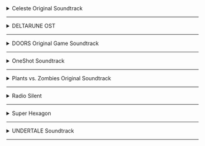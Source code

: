 <!-- files -->
<details>
    <hr />
    <summary>Celeste Original Soundtrack</summary>
    <a
        class="link"
        href="Celeste%20Original%20Soundtrack%2FCeleste%20Original%20Soundtrack.png"
        >Celeste Original Soundtrack.png</a
    ><br />
    <a class="link" href="Celeste%20Original%20Soundtrack%2FPrologue.mp3"
        >Prologue.mp3</a
    ><br />
    <a class="link" href="Celeste%20Original%20Soundtrack%2FFirst%20Steps.mp3"
        >First Steps.mp3</a
    ><br />
    <a class="link" href="Celeste%20Original%20Soundtrack%2FResurrections.mp3"
        >Resurrections.mp3</a
    ><br />
    <a class="link" href="Celeste%20Original%20Soundtrack%2FAwake.mp3"
        >Awake.mp3</a
    ><br />
    <a
        class="link"
        href="Celeste%20Original%20Soundtrack%2FPostcard%20from%20Celeste%20Mountain.mp3"
        >Postcard from Celeste Mountain.mp3</a
    ><br />
    <a class="link" href="Celeste%20Original%20Soundtrack%2FChecking%20In.mp3"
        >Checking In.mp3</a
    ><br />
    <a
        class="link"
        href="Celeste%20Original%20Soundtrack%2FSpirit%20of%20Hospitality.mp3"
        >Spirit of Hospitality.mp3</a
    ><br />
    <a
        class="link"
        href="Celeste%20Original%20Soundtrack%2FScattered%20and%20Lost.mp3"
        >Scattered and Lost.mp3</a
    ><br />
    <a class="link" href="Celeste%20Original%20Soundtrack%2FGolden.mp3"
        >Golden.mp3</a
    ><br />
    <a class="link" href="Celeste%20Original%20Soundtrack%2FAnxiety.mp3"
        >Anxiety.mp3</a
    ><br />
    <a
        class="link"
        href="Celeste%20Original%20Soundtrack%2FQuiet%20and%20Falling.mp3"
        >Quiet and Falling.mp3</a
    ><br />
    <a
        class="link"
        href="Celeste%20Original%20Soundtrack%2FIn%20the%20Mirror.mp3"
        >In the Mirror.mp3</a
    ><br />
    <a
        class="link"
        href="Celeste%20Original%20Soundtrack%2FMadeline%20and%20Theo.mp3"
        >Madeline and Theo.mp3</a
    ><br />
    <a class="link" href="Celeste%20Original%20Soundtrack%2FStarjump.mp3"
        >Starjump.mp3</a
    ><br />
    <a class="link" href="Celeste%20Original%20Soundtrack%2FReflection.mp3"
        >Reflection.mp3</a
    ><br />
    <a
        class="link"
        href="Celeste%20Original%20Soundtrack%2FConfronting%20Myself.mp3"
        >Confronting Myself.mp3</a
    ><br />
    <a class="link" href="Celeste%20Original%20Soundtrack%2FLittle%20Goth.mp3"
        >Little Goth.mp3</a
    ><br />
    <a
        class="link"
        href="Celeste%20Original%20Soundtrack%2FReach%20for%20the%20Summit.mp3"
        >Reach for the Summit.mp3</a
    ><br />
    <a class="link" href="Celeste%20Original%20Soundtrack%2FExhale.mp3"
        >Exhale.mp3</a
    ><br />
    <a
        class="link"
        href="Celeste%20Original%20Soundtrack%2FHeart%20of%20the%20Mountain.mp3"
        >Heart of the Mountain.mp3</a
    ><br />
    <a
        class="link"
        href="Celeste%20Original%20Soundtrack%2FMy%20Dearest%20Friends.mp3"
        >My Dearest Friends.mp3</a
    ><br />
</details>
<hr />
<details>
    <hr />
    <summary>DELTARUNE OST</summary>
    <details>
        <hr />
        <summary>Chapter 1</summary>
        <a
            class="link"
            href="DELTARUNE%20OST%2FChapter%201%2FDELTARUNE%20Chapter%201%20OST.png"
            >DELTARUNE Chapter 1 OST.png</a
        ><br />
        <a
            class="link"
            href="DELTARUNE%20OST%2FChapter%201%2FANOTHER%20HIM.flac"
            >ANOTHER HIM.flac</a
        ><br />
        <a class="link" href="DELTARUNE%20OST%2FChapter%201%2FBeginning.flac"
            >Beginning.flac</a
        ><br />
        <a class="link" href="DELTARUNE%20OST%2FChapter%201%2FSchool.flac"
            >School.flac</a
        ><br />
        <a class="link" href="DELTARUNE%20OST%2FChapter%201%2FSusie.flac"
            >Susie.flac</a
        ><br />
        <a class="link" href="DELTARUNE%20OST%2FChapter%201%2FThe%20Door.flac"
            >The Door.flac</a
        ><br />
        <a class="link" href="DELTARUNE%20OST%2FChapter%201%2FCliffs.flac"
            >Cliffs.flac</a
        ><br />
        <a class="link" href="DELTARUNE%20OST%2FChapter%201%2FThe%20Chase.flac"
            >The Chase.flac</a
        ><br />
        <a class="link" href="DELTARUNE%20OST%2FChapter%201%2FThe%20Legend.flac"
            >The Legend.flac</a
        ><br />
        <a class="link" href="DELTARUNE%20OST%2FChapter%201%2FLancer.flac"
            >Lancer.flac</a
        ><br />
        <a
            class="link"
            href="DELTARUNE%20OST%2FChapter%201%2FRude%20Buster.flac"
            >Rude Buster.flac</a
        ><br />
        <a class="link" href="DELTARUNE%20OST%2FChapter%201%2FEmpty%20Town.flac"
            >Empty Town.flac</a
        ><br />
        <a
            class="link"
            href="DELTARUNE%20OST%2FChapter%201%2FWeird%20Birds.flac"
            >Weird Birds.flac</a
        ><br />
        <a
            class="link"
            href="DELTARUNE%20OST%2FChapter%201%2FField%20of%20Hopes%20and%20Dreams.flac"
            >Field of Hopes and Dreams.flac</a
        ><br />
        <a
            class="link"
            href="DELTARUNE%20OST%2FChapter%201%2FFanfare%20(from%20Rose%20of%20Winter).flac"
            >Fanfare (from Rose of Winter).flac</a
        ><br />
        <a class="link" href="DELTARUNE%20OST%2FChapter%201%2FLantern.flac"
            >Lantern.flac</a
        ><br />
        <a
            class="link"
            href="DELTARUNE%20OST%2FChapter%201%2FI'm%20Very%20Bad.flac"
            >I'm Very Bad.flac</a
        ><br />
        <a
            class="link"
            href="DELTARUNE%20OST%2FChapter%201%2FChecker%20Dance.flac"
            >Checker Dance.flac</a
        ><br />
        <a
            class="link"
            href="DELTARUNE%20OST%2FChapter%201%2FQuiet%20Autumn.flac"
            >Quiet Autumn.flac</a
        ><br />
        <a
            class="link"
            href="DELTARUNE%20OST%2FChapter%201%2FScarlet%20Forest.flac"
            >Scarlet Forest.flac</a
        ><br />
        <a
            class="link"
            href="DELTARUNE%20OST%2FChapter%201%2FThrash%20Machine.flac"
            >Thrash Machine.flac</a
        ><br />
        <a class="link" href="DELTARUNE%20OST%2FChapter%201%2FVs.%20Lancer.flac"
            >Vs. Lancer.flac</a
        ><br />
        <a class="link" href="DELTARUNE%20OST%2FChapter%201%2FBasement.flac"
            >Basement.flac</a
        ><br />
        <a
            class="link"
            href="DELTARUNE%20OST%2FChapter%201%2FImminent%20Death.flac"
            >Imminent Death.flac</a
        ><br />
        <a class="link" href="DELTARUNE%20OST%2FChapter%201%2FVs.%20Susie.flac"
            >Vs. Susie.flac</a
        ><br />
        <a
            class="link"
            href="DELTARUNE%20OST%2FChapter%201%2FCard%20Castle.flac"
            >Card Castle.flac</a
        ><br />
        <a
            class="link"
            href="DELTARUNE%20OST%2FChapter%201%2FRouxls%20Kaard.flac"
            >Rouxls Kaard.flac</a
        ><br />
        <a class="link" href="DELTARUNE%20OST%2FChapter%201%2FApril%202012.flac"
            >April 2012.flac</a
        ><br />
        <a class="link" href="DELTARUNE%20OST%2FChapter%201%2FHip%20Shop.flac"
            >Hip Shop.flac</a
        ><br />
        <a class="link" href="DELTARUNE%20OST%2FChapter%201%2FGallery.flac"
            >Gallery.flac</a
        ><br />
        <a class="link" href="DELTARUNE%20OST%2FChapter%201%2FChaos%20King.flac"
            >Chaos King.flac</a
        ><br />
        <a
            class="link"
            href="DELTARUNE%20OST%2FChapter%201%2FDarkness%20Falls.flac"
            >Darkness Falls.flac</a
        ><br />
        <a class="link" href="DELTARUNE%20OST%2FChapter%201%2FThe%20Circus.flac"
            >The Circus.flac</a
        ><br />
        <a
            class="link"
            href="DELTARUNE%20OST%2FChapter%201%2FTHE%20WORLD%20REVOLVING.flac"
            >THE WORLD REVOLVING.flac</a
        ><br />
        <a class="link" href="DELTARUNE%20OST%2FChapter%201%2FFriendship.flac"
            >Friendship.flac</a
        ><br />
        <a class="link" href="DELTARUNE%20OST%2FChapter%201%2FTHE%20HOLY.flac"
            >THE HOLY.flac</a
        ><br />
        <a class="link" href="DELTARUNE%20OST%2FChapter%201%2FYour%20Power.flac"
            >Your Power.flac</a
        ><br />
        <a
            class="link"
            href="DELTARUNE%20OST%2FChapter%201%2FA%20Town%20Called%20Hometown.flac"
            >A Town Called Hometown.flac</a
        ><br />
        <a
            class="link"
            href="DELTARUNE%20OST%2FChapter%201%2FYou%20Can%20Always%20Come%20Home.flac"
            >You Can Always Come Home.flac</a
        ><br />
        <a
            class="link"
            href="DELTARUNE%20OST%2FChapter%201%2FDon't%20Forget.flac"
            >Don't Forget.flac</a
        ><br />
        <a
            class="link"
            href="DELTARUNE%20OST%2FChapter%201%2FBefore%20the%20Story.flac"
            >Before the Story.flac</a
        ><br />
    </details>
    <hr />
    <details>
        <hr />
        <summary>Chapter 2</summary>
        <a
            class="link"
            href="DELTARUNE%20OST%2FChapter%202%2FDELTARUNE%20Chapter%202%20OST.png"
            >DELTARUNE Chapter 2 OST.png</a
        ><br />
        <a class="link" href="DELTARUNE%20OST%2FChapter%202%2FFaint%20Glow.flac"
            >Faint Glow.flac</a
        ><br />
        <a
            class="link"
            href="DELTARUNE%20OST%2FChapter%202%2FGirl%20Next%20Door.flac"
            >Girl Next Door.flac</a
        ><br />
        <a
            class="link"
            href="DELTARUNE%20OST%2FChapter%202%2FMy%20Castle%20Town.flac"
            >My Castle Town.flac</a
        ><br />
        <a
            class="link"
            href="DELTARUNE%20OST%2FChapter%202%2FOhhhhohohoho!.flac"
            >Ohhhhohohoho!.flac</a
        ><br />
        <a class="link" href="DELTARUNE%20OST%2FChapter%202%2FQueen.flac"
            >Queen.flac</a
        ><br />
        <a
            class="link"
            href="DELTARUNE%20OST%2FChapter%202%2FA%20CYBER'S%20WORLD%3F.flac"
            >A CYBER'S WORLD?.flac</a
        ><br />
        <a
            class="link"
            href="DELTARUNE%20OST%2FChapter%202%2FA%20Simple%20Diversion.flac"
            >A Simple Diversion.flac</a
        ><br />
        <a
            class="link"
            href="DELTARUNE%20OST%2FChapter%202%2FAlmost%20To%20The%20Guys!.flac"
            >Almost To The Guys!.flac</a
        ><br />
        <a class="link" href="DELTARUNE%20OST%2FChapter%202%2FCool%20Beat.flac"
            >Cool Beat.flac</a
        ><br />
        <a
            class="link"
            href="DELTARUNE%20OST%2FChapter%202%2FWhen%20I%20Get%20Mad%20I%20Dance%20Like%20This.flac"
            >When I Get Mad I Dance Like This.flac</a
        ><br />
        <a
            class="link"
            href="DELTARUNE%20OST%2FChapter%202%2FCyber%20Battle%20(Solo).flac"
            >Cyber Battle (Solo).flac</a
        ><br />
        <a
            class="link"
            href="DELTARUNE%20OST%2FChapter%202%2FWhen%20I%20Get%20Happy%20I%20Dance%20Like%20This.flac"
            >When I Get Happy I Dance Like This.flac</a
        ><br />
        <a
            class="link"
            href="DELTARUNE%20OST%2FChapter%202%2FSound%20Studio.flac"
            >Sound Studio.flac</a
        ><br />
        <a class="link" href="DELTARUNE%20OST%2FChapter%202%2FBerdly.flac"
            >Berdly.flac</a
        ><br />
        <a class="link" href="DELTARUNE%20OST%2FChapter%202%2FSmart%20Race.flac"
            >Smart Race.flac</a
        ><br />
        <a
            class="link"
            href="DELTARUNE%20OST%2FChapter%202%2FFaint%20Courage%20(Game%20Over).flac"
            >Faint Courage (Game Over).flac</a
        ><br />
        <a
            class="link"
            href="DELTARUNE%20OST%2FChapter%202%2FWELCOME%20TO%20THE%20CITY.flac"
            >WELCOME TO THE CITY.flac</a
        ><br />
        <a
            class="link"
            href="DELTARUNE%20OST%2FChapter%202%2FMini%20Studio.flac"
            >Mini Studio.flac</a
        ><br />
        <a
            class="link"
            href="DELTARUNE%20OST%2FChapter%202%2FHoliday%20Studio.flac"
            >Holiday Studio.flac</a
        ><br />
        <a
            class="link"
            href="DELTARUNE%20OST%2FChapter%202%2FCool%20Mixtape.flac"
            >Cool Mixtape.flac</a
        ><br />
        <a
            class="link"
            href="DELTARUNE%20OST%2FChapter%202%2FHEY%20EVERY%20%20%20%20!.flac"
            >HEY EVERY !.flac</a
        ><br />
        <a class="link" href="DELTARUNE%20OST%2FChapter%202%2FSpamton.flac"
            >Spamton.flac</a
        ><br />
        <a
            class="link"
            href="DELTARUNE%20OST%2FChapter%202%2FNOW'S%20YOUR%20CHANCE%20TO%20BE%20A.flac"
            >NOW'S YOUR CHANCE TO BE A.flac</a
        ><br />
        <a
            class="link"
            href="DELTARUNE%20OST%2FChapter%202%2FElegant%20Entrance.flac"
            >Elegant Entrance.flac</a
        ><br />
        <a
            class="link"
            href="DELTARUNE%20OST%2FChapter%202%2FBluebird%20of%20Misfortune.flac"
            >Bluebird of Misfortune.flac</a
        ><br />
        <a
            class="link"
            href="DELTARUNE%20OST%2FChapter%202%2FPandora%20Palace.flac"
            >Pandora Palace.flac</a
        ><br />
        <a class="link" href="DELTARUNE%20OST%2FChapter%202%2FKEYGEN.flac"
            >KEYGEN.flac</a
        ><br />
        <a
            class="link"
            href="DELTARUNE%20OST%2FChapter%202%2FAcid%20Tunnel%20of%20Love.flac"
            >Acid Tunnel of Love.flac</a
        ><br />
        <a
            class="link"
            href="DELTARUNE%20OST%2FChapter%202%2FIt's%20Pronounced%20%22Rules%22.flac"
            >It's Pronounced "Rules".flac</a
        ><br />
        <a class="link" href="DELTARUNE%20OST%2FChapter%202%2FLost%20Girl.flac"
            >Lost Girl.flac</a
        ><br />
        <a
            class="link"
            href="DELTARUNE%20OST%2FChapter%202%2FFerris%20Wheel.flac"
            >Ferris Wheel.flac</a
        ><br />
        <a
            class="link"
            href="DELTARUNE%20OST%2FChapter%202%2FAttack%20of%20the%20Killer%20Queen.flac"
            >Attack of the Killer Queen.flac</a
        ><br />
        <a class="link" href="DELTARUNE%20OST%2FChapter%202%2FGiga%20Size.flac"
            >Giga Size.flac</a
        ><br />
        <a
            class="link"
            href="DELTARUNE%20OST%2FChapter%202%2FPowers%20Combined.flac"
            >Powers Combined.flac</a
        ><br />
        <a
            class="link"
            href="DELTARUNE%20OST%2FChapter%202%2FKnock%20You%20Down%20!!.flac"
            >Knock You Down !!.flac</a
        ><br />
        <a
            class="link"
            href="DELTARUNE%20OST%2FChapter%202%2FThe%20Dark%20Truth.flac"
            >The Dark Truth.flac</a
        ><br />
        <a
            class="link"
            href="DELTARUNE%20OST%2FChapter%202%2FDigital%20Roots.flac"
            >Digital Roots.flac</a
        ><br />
        <a
            class="link"
            href="DELTARUNE%20OST%2FChapter%202%2FDeal%20Gone%20Wrong.flac"
            >Deal Gone Wrong.flac</a
        ><br />
        <a class="link" href="DELTARUNE%20OST%2FChapter%202%2FBIG%20SHOT.flac"
            >BIG SHOT.flac</a
        ><br />
        <a
            class="link"
            href="DELTARUNE%20OST%2FChapter%202%2FA%20Real%20Boy!.flac"
            >A Real Boy!.flac</a
        ><br />
        <a class="link" href="DELTARUNE%20OST%2FChapter%202%2FDialtone.flac"
            >Dialtone.flac</a
        ><br />
        <a class="link" href="DELTARUNE%20OST%2FChapter%202%2Fsans..flac"
            >sans..flac</a
        ><br />
        <a
            class="link"
            href="DELTARUNE%20OST%2FChapter%202%2FChill%20Jailbreak%20Alarm%20To%20Study%20And%20Relax%20To.flac"
            >Chill Jailbreak Alarm To Study And Relax To.flac</a
        ><br />
        <a
            class="link"
            href="DELTARUNE%20OST%2FChapter%202%2FYou%20Can%20Always%20Come%20Home.flac"
            >You Can Always Come Home.flac</a
        ><br />
        <a
            class="link"
            href="DELTARUNE%20OST%2FChapter%202%2FUntil%20Next%20Time.flac"
            >Until Next Time.flac</a
        ><br />
        <a
            class="link"
            href="DELTARUNE%20OST%2FChapter%202%2FBefore%20The%20Story.flac"
            >Before The Story.flac</a
        ><br />
        <a
            class="link"
            href="DELTARUNE%20OST%2FChapter%202%2FBerdly%20(Rejected%20Concept).flac"
            >Berdly (Rejected Concept).flac</a
        ><br />
    </details>
    <hr />
</details>
<hr />
<details>
    <hr />
    <summary>DOORS Original Game Soundtrack</summary>
    <details>
        <hr />
        <summary>Volume 1</summary>
        <a
            class="link"
            href="DOORS%20Original%20Game%20Soundtrack%2FVolume%201%2FDOORS%20(Original%20Game%20Soundtrack)%2C%20Vol.%201.png"
            >DOORS (Original Game Soundtrack), Vol. 1.png</a
        ><br />
        <a
            class="link"
            href="DOORS%20Original%20Game%20Soundtrack%2FVolume%201%2FDawn%20Of%20The%20Doors.mp3"
            >Dawn Of The Doors.mp3</a
        ><br />
        <a
            class="link"
            href="DOORS%20Original%20Game%20Soundtrack%2FVolume%201%2FElevator%20Jam.mp3"
            >Elevator Jam.mp3</a
        ><br />
        <a
            class="link"
            href="DOORS%20Original%20Game%20Soundtrack%2FVolume%201%2FGuiding%20Light.mp3"
            >Guiding Light.mp3</a
        ><br />
        <a
            class="link"
            href="DOORS%20Original%20Game%20Soundtrack%2FVolume%201%2FHere%20I%20Come.mp3"
            >Here I Come.mp3</a
        ><br />
        <a
            class="link"
            href="DOORS%20Original%20Game%20Soundtrack%2FVolume%201%2FUnhinged.mp3"
            >Unhinged.mp3</a
        ><br />
    </details>
    <hr />
    <details>
        <hr />
        <summary>Volume 2</summary>
        <a
            class="link"
            href="DOORS%20Original%20Game%20Soundtrack%2FVolume%202%2FDOORS%20(Original%20Game%20Soundtrack)%2C%20Vol.%202.png"
            >DOORS (Original Game Soundtrack), Vol. 2.png</a
        ><br />
        <a
            class="link"
            href="DOORS%20Original%20Game%20Soundtrack%2FVolume%202%2FTrailer%20Theme%20Remix.mp3"
            >Trailer Theme Remix.mp3</a
        ><br />
        <a
            class="link"
            href="DOORS%20Original%20Game%20Soundtrack%2FVolume%202%2FElevator%20Jam%20Remix.mp3"
            >Elevator Jam Remix.mp3</a
        ><br />
        <a
            class="link"
            href="DOORS%20Original%20Game%20Soundtrack%2FVolume%202%2FCurious%20Light.mp3"
            >Curious Light.mp3</a
        ><br />
        <a
            class="link"
            href="DOORS%20Original%20Game%20Soundtrack%2FVolume%202%2FJeff's%20Jingle.mp3"
            >Jeff's Jingle.mp3</a
        ><br />
        <a
            class="link"
            href="DOORS%20Original%20Game%20Soundtrack%2FVolume%202%2FUnhinged%20II.mp3"
            >Unhinged II.mp3</a
        ><br />
        <a
            class="link"
            href="DOORS%20Original%20Game%20Soundtrack%2FVolume%202%2FElevator%20Jammed.mp3"
            >Elevator Jammed.mp3</a
        ><br />
    </details>
    <hr />
    <details>
        <hr />
        <summary>Volume 3</summary>
        <a
            class="link"
            href="DOORS%20Original%20Game%20Soundtrack%2FVolume%203%2FDOORS%20(Original%20Game%20Soundtrack)%2C%20Vol.%203.png"
            >DOORS (Original Game Soundtrack), Vol. 3.png</a
        ><br />
        <a
            class="link"
            href="DOORS%20Original%20Game%20Soundtrack%2FVolume%203%2FDusk%20Of%20The%20Doors.mp3"
            >Dusk Of The Doors.mp3</a
        ><br />
        <a
            class="link"
            href="DOORS%20Original%20Game%20Soundtrack%2FVolume%203%2FJeffs%20Jingle%20Remix.mp3"
            >Jeffs Jingle Remix.mp3</a
        ><br />
        <a
            class="link"
            href="DOORS%20Original%20Game%20Soundtrack%2FVolume%203%2FMake%20Haste.mp3"
            >Make Haste.mp3</a
        ><br />
        <a
            class="link"
            href="DOORS%20Original%20Game%20Soundtrack%2FVolume%203%2FSeek%20Merch%20Trailer%20Theme.mp3"
            >Seek Merch Trailer Theme.mp3</a
        ><br />
        <a
            class="link"
            href="DOORS%20Original%20Game%20Soundtrack%2FVolume%203%2FElevator%20Jam%20(Retro%20Mode).mp3"
            >Elevator Jam (Retro Mode).mp3</a
        ><br />
        <a
            class="link"
            href="DOORS%20Original%20Game%20Soundtrack%2FVolume%203%2FElevator%20Jam%20(April%20Fools).mp3"
            >Elevator Jam (April Fools).mp3</a
        ><br />
    </details>
    <hr />
</details>
<hr />
<details>
    <hr />
    <summary>OneShot Soundtrack</summary>
    <details>
        <hr />
        <summary>Solstice</summary>
        <a
            class="link"
            href="OneShot%20Soundtrack%2FSolstice%2FHappily%20Ever%20After.jpg"
            >Happily Ever After.jpg</a
        ><br />
        <a
            class="link"
            href="OneShot%20Soundtrack%2FSolstice%2FOneShot%20Solstice%20Soundtrack.png"
            >OneShot Solstice Soundtrack.png</a
        ><br />
        <a class="link" href="OneShot%20Soundtrack%2FSolstice%2FPrelude.flac"
            >Prelude.flac</a
        ><br />
        <a
            class="link"
            href="OneShot%20Soundtrack%2FSolstice%2FDeep%20Mines.flac"
            >Deep Mines.flac</a
        ><br />
        <a class="link" href="OneShot%20Soundtrack%2FSolstice%2FVestige.flac"
            >Vestige.flac</a
        ><br />
        <a
            class="link"
            href="OneShot%20Soundtrack%2FSolstice%2FSonder%20(extended).flac"
            >Sonder (extended).flac</a
        ><br />
        <a
            class="link"
            href="OneShot%20Soundtrack%2FSolstice%2FOut%20of%20Protocol.flac"
            >Out of Protocol.flac</a
        ><br />
        <a class="link" href="OneShot%20Soundtrack%2FSolstice%2FPanic.flac"
            >Panic.flac</a
        ><br />
        <a class="link" href="OneShot%20Soundtrack%2FSolstice%2FCollapse.flac"
            >Collapse.flac</a
        ><br />
        <a
            class="link"
            href="OneShot%20Soundtrack%2FSolstice%2FNavigate%20(extended).flac"
            >Navigate (extended).flac</a
        ><br />
        <a
            class="link"
            href="OneShot%20Soundtrack%2FSolstice%2FThe%20FIrst%20Universe.flac"
            >The FIrst Universe.flac</a
        ><br />
        <a class="link" href="OneShot%20Soundtrack%2FSolstice%2FAviator.flac"
            >Aviator.flac</a
        ><br />
        <a
            class="link"
            href="OneShot%20Soundtrack%2FSolstice%2FEleventh%20Hour.flac"
            >Eleventh Hour.flac</a
        ><br />
        <a class="link" href="OneShot%20Soundtrack%2FSolstice%2FRue.flac"
            >Rue.flac</a
        ><br />
        <a
            class="link"
            href="OneShot%20Soundtrack%2FSolstice%2FThe%20Author.flac"
            >The Author.flac</a
        ><br />
        <a
            class="link"
            href="OneShot%20Soundtrack%2FSolstice%2FThe%20World%20Machine.flac"
            >The World Machine.flac</a
        ><br />
        <a class="link" href="OneShot%20Soundtrack%2FSolstice%2FEncounter.flac"
            >Encounter.flac</a
        ><br />
        <a class="link" href="OneShot%20Soundtrack%2FSolstice%2FSolstice.flac"
            >Solstice.flac</a
        ><br />
        <a class="link" href="OneShot%20Soundtrack%2FSolstice%2FSunrise.flac"
            >Sunrise.flac</a
        ><br />
        <a
            class="link"
            href="OneShot%20Soundtrack%2FSolstice%2FIn%20Memory.flac"
            >In Memory.flac</a
        ><br />
        <a class="link" href="OneShot%20Soundtrack%2FSolstice%2FEpilogue.flac"
            >Epilogue.flac</a
        ><br />
        <a class="link" href="OneShot%20Soundtrack%2FSolstice%2FHomesick.flac"
            >Homesick.flac</a
        ><br />
        <a class="link" href="OneShot%20Soundtrack%2FSolstice%2FInventory.flac"
            >Inventory.flac</a
        ><br />
        <a
            class="link"
            href="OneShot%20Soundtrack%2FSolstice%2FSimpler%20Secrets.flac"
            >Simpler Secrets.flac</a
        ><br />
        <a
            class="link"
            href="OneShot%20Soundtrack%2FSolstice%2FFirst%20Flight.flac"
            >First Flight.flac</a
        ><br />
        <a
            class="link"
            href="OneShot%20Soundtrack%2FSolstice%2FThe%20Simulation.flac"
            >The Simulation.flac</a
        ><br />
        <a
            class="link"
            href="OneShot%20Soundtrack%2FSolstice%2FGhost%20in%20the%20Machine.flac"
            >Ghost in the Machine.flac</a
        ><br />
        <a
            class="link"
            href="OneShot%20Soundtrack%2FSolstice%2FHappily%20Ever%20After.flac"
            >Happily Ever After.flac</a
        ><br />
        <a
            class="link"
            href="OneShot%20Soundtrack%2FSolstice%2FNiko's%20Theme.flac"
            >Niko's Theme.flac</a
        ><br />
    </details>
    <hr />
    <a
        class="link"
        href="OneShot%20Soundtrack%2FIT'S%20TIME%20TO%20FIGHT%20CRIME.jpg"
        >IT'S TIME TO FIGHT CRIME.jpg</a
    ><br />
    <a class="link" href="OneShot%20Soundtrack%2FOneShot%20Soundtrack.png"
        >OneShot Soundtrack.png</a
    ><br />
    <a class="link" href="OneShot%20Soundtrack%2FRam.jpg">Ram.jpg</a><br />
    <a class="link" href="OneShot%20Soundtrack%2FMy%20Burden%20Is%20Light.flac"
        >My Burden Is Light.flac</a
    ><br />
    <a class="link" href="OneShot%20Soundtrack%2FSomeplace%20I%20Know.flac"
        >Someplace I Know.flac</a
    ><br />
    <a class="link" href="OneShot%20Soundtrack%2FPuzzle%20Solved.flac"
        >Puzzle Solved.flac</a
    ><br />
    <a class="link" href="OneShot%20Soundtrack%2FPhosphor.flac">Phosphor.flac</a
    ><br />
    <a class="link" href="OneShot%20Soundtrack%2FThe%20Prophecy.flac"
        >The Prophecy.flac</a
    ><br />
    <a class="link" href="OneShot%20Soundtrack%2FAbandoned%20Factory.flac"
        >Abandoned Factory.flac</a
    ><br />
    <a class="link" href="OneShot%20Soundtrack%2FSilverpoint.flac"
        >Silverpoint.flac</a
    ><br />
    <a class="link" href="OneShot%20Soundtrack%2FA%20God's%20Machine.flac"
        >A God's Machine.flac</a
    ><br />
    <a class="link" href="OneShot%20Soundtrack%2FRowbot.flac">Rowbot.flac</a
    ><br />
    <a class="link" href="OneShot%20Soundtrack%2FGeothermal.flac"
        >Geothermal.flac</a
    ><br />
    <a class="link" href="OneShot%20Soundtrack%2FDistant.flac">Distant.flac</a
    ><br />
    <a class="link" href="OneShot%20Soundtrack%2FInto%20The%20Light.flac"
        >Into The Light.flac</a
    ><br />
    <a
        class="link"
        href="OneShot%20Soundtrack%2FSelf%20Contained%20Universe%20(Reprise).flac"
        >Self Contained Universe (Reprise).flac</a
    ><br />
    <a class="link" href="OneShot%20Soundtrack%2FNavigate.flac">Navigate.flac</a
    ><br />
    <a class="link" href="OneShot%20Soundtrack%2FTo%20Sleep.flac"
        >To Sleep.flac</a
    ><br />
    <a class="link" href="OneShot%20Soundtrack%2FTo%20Dream.flac"
        >To Dream.flac</a
    ><br />
    <a class="link" href="OneShot%20Soundtrack%2FFlooded%20Ruins.flac"
        >Flooded Ruins.flac</a
    ><br />
    <a class="link" href="OneShot%20Soundtrack%2FAlula.flac">Alula.flac</a
    ><br />
    <a
        class="link"
        href="OneShot%20Soundtrack%2FChildren%20of%20the%20Ruins.flac"
        >Children of the Ruins.flac</a
    ><br />
    <a class="link" href="OneShot%20Soundtrack%2FRam.flac">Ram.flac</a><br />
    <a class="link" href="OneShot%20Soundtrack%2FPretty%20Bad.flac"
        >Pretty Bad.flac</a
    ><br />
    <a class="link" href="OneShot%20Soundtrack%2FOn%20Little%20Cat%20Feet.flac"
        >On Little Cat Feet.flac</a
    ><br />
    <a class="link" href="OneShot%20Soundtrack%2FIndoors.flac">Indoors.flac</a
    ><br />
    <a class="link" href="OneShot%20Soundtrack%2FDark%20Stairwell.flac"
        >Dark Stairwell.flac</a
    ><br />
    <a class="link" href="OneShot%20Soundtrack%2FSonder.flac">Sonder.flac</a
    ><br />
    <a
        class="link"
        href="OneShot%20Soundtrack%2FPretty%20nice%20day%2C%20huh....flac"
        >Pretty nice day, huh....flac</a
    ><br />
    <a
        class="link"
        href="OneShot%20Soundtrack%2FOn%20Little%20Cat%20Feet%20(ground).flac"
        >On Little Cat Feet (ground).flac</a
    ><br />
    <a class="link" href="OneShot%20Soundtrack%2FLibrary%20Stroll.flac"
        >Library Stroll.flac</a
    ><br />
    <a class="link" href="OneShot%20Soundtrack%2FSimple%20Secrets.flac"
        >Simple Secrets.flac</a
    ><br />
    <a class="link" href="OneShot%20Soundtrack%2FFactory.flac">Factory.flac</a
    ><br />
    <a class="link" href="OneShot%20Soundtrack%2FLibrary%20Nap.flac"
        >Library Nap.flac</a
    ><br />
    <a class="link" href="OneShot%20Soundtrack%2FThe%20Tower.flac"
        >The Tower.flac</a
    ><br />
    <a class="link" href="OneShot%20Soundtrack%2FDistant%20water.flac"
        >Distant water.flac</a
    ><br />
    <a
        class="link"
        href="OneShot%20Soundtrack%2FNiko%20and%20the%20World%20Machine.flac"
        >Niko and the World Machine.flac</a
    ><br />
    <a class="link" href="OneShot%20Soundtrack%2FI'm%20Here.flac"
        >I'm Here.flac</a
    ><br />
    <a class="link" href="OneShot%20Soundtrack%2FPretty.flac">Pretty.flac</a
    ><br />
    <a class="link" href="OneShot%20Soundtrack%2FSun.flac">Sun.flac</a><br />
    <a
        class="link"
        href="OneShot%20Soundtrack%2FSelf%20Contained%20Universe.flac"
        >Self Contained Universe.flac</a
    ><br />
    <a class="link" href="OneShot%20Soundtrack%2FThanks%20For%20Everything.flac"
        >Thanks For Everything.flac</a
    ><br />
    <a class="link" href="OneShot%20Soundtrack%2FOneShot%20Trailer.flac"
        >OneShot Trailer.flac</a
    ><br />
    <a class="link" href="OneShot%20Soundtrack%2FCountdown.flac"
        >Countdown.flac</a
    ><br />
    <a
        class="link"
        href="OneShot%20Soundtrack%2FIT'S%20TIME%20TO%20FIGHT%20CRIME.flac"
        >IT'S TIME TO FIGHT CRIME.flac</a
    ><br />
</details>
<hr />
<details>
    <hr />
    <summary>Plants vs. Zombies Original Soundtrack</summary>
    <a
        class="link"
        href="Plants%20vs.%20Zombies%20Original%20Soundtrack%2FPlants%20vs.%20Zombies%20Original%20Soundtrack.png"
        >Plants vs. Zombies Original Soundtrack.png</a
    ><br />
    <a
        class="link"
        href="Plants%20vs.%20Zombies%20Original%20Soundtrack%2FCrazy%20Dave's%20Greeting.flac"
        >Crazy Dave's Greeting.flac</a
    ><br />
    <a
        class="link"
        href="Plants%20vs.%20Zombies%20Original%20Soundtrack%2FCrazy%20Dave%20(Intro%20Theme).flac"
        >Crazy Dave (Intro Theme).flac</a
    ><br />
    <a
        class="link"
        href="Plants%20vs.%20Zombies%20Original%20Soundtrack%2FChoose%20Your%20Seeds.flac"
        >Choose Your Seeds.flac</a
    ><br />
    <a
        class="link"
        href="Plants%20vs.%20Zombies%20Original%20Soundtrack%2FGrasswalk.flac"
        >Grasswalk.flac</a
    ><br />
    <a
        class="link"
        href="Plants%20vs.%20Zombies%20Original%20Soundtrack%2FLoonboon.flac"
        >Loonboon.flac</a
    ><br />
    <a
        class="link"
        href="Plants%20vs.%20Zombies%20Original%20Soundtrack%2FMoongrains.flac"
        >Moongrains.flac</a
    ><br />
    <a
        class="link"
        href="Plants%20vs.%20Zombies%20Original%20Soundtrack%2FZen%20Garden.flac"
        >Zen Garden.flac</a
    ><br />
    <a
        class="link"
        href="Plants%20vs.%20Zombies%20Original%20Soundtrack%2FWatery%20Graves%20(slow).flac"
        >Watery Graves (slow).flac</a
    ><br />
    <a
        class="link"
        href="Plants%20vs.%20Zombies%20Original%20Soundtrack%2FWatery%20Graves%20(fast).flac"
        >Watery Graves (fast).flac</a
    ><br />
    <a
        class="link"
        href="Plants%20vs.%20Zombies%20Original%20Soundtrack%2FUltimate%20Battle.flac"
        >Ultimate Battle.flac</a
    ><br />
    <a
        class="link"
        href="Plants%20vs.%20Zombies%20Original%20Soundtrack%2FRigor%20Mormist.flac"
        >Rigor Mormist.flac</a
    ><br />
    <a
        class="link"
        href="Plants%20vs.%20Zombies%20Original%20Soundtrack%2FCerebrawl.flac"
        >Cerebrawl.flac</a
    ><br />
    <a
        class="link"
        href="Plants%20vs.%20Zombies%20Original%20Soundtrack%2FGraze%20the%20Roof.flac"
        >Graze the Roof.flac</a
    ><br />
    <a
        class="link"
        href="Plants%20vs.%20Zombies%20Original%20Soundtrack%2FBrainiac%20Maniac.flac"
        >Brainiac Maniac.flac</a
    ><br />
    <a
        class="link"
        href="Plants%20vs.%20Zombies%20Original%20Soundtrack%2FZombies%20On%20Your%20Lawn.flac"
        >Zombies On Your Lawn.flac</a
    ><br />
    <a
        class="link"
        href="Plants%20vs.%20Zombies%20Original%20Soundtrack%2FZombotany%20(unreleased%20track).flac"
        >Zombotany (unreleased track).flac</a
    ><br />
    <a
        class="link"
        href="Plants%20vs.%20Zombies%20Original%20Soundtrack%2FUraniwa%20ni%20Zombies%20ga!.flac"
        >Uraniwa ni Zombies ga!.flac</a
    ><br />
    <a
        class="link"
        href="Plants%20vs.%20Zombies%20Original%20Soundtrack%2FCrazy%20Dave%20(in%20game).flac"
        >Crazy Dave (in game).flac</a
    ><br />
    <a
        class="link"
        href="Plants%20vs.%20Zombies%20Original%20Soundtrack%2FChoose%20Your%20Seeds%20(in%20game).flac"
        >Choose Your Seeds (in game).flac</a
    ><br />
    <a
        class="link"
        href="Plants%20vs.%20Zombies%20Original%20Soundtrack%2FGrasswalk%20(in%20game).flac"
        >Grasswalk (in game).flac</a
    ><br />
    <a
        class="link"
        href="Plants%20vs.%20Zombies%20Original%20Soundtrack%2FLoonboon%20(in%20game).flac"
        >Loonboon (in game).flac</a
    ><br />
    <a
        class="link"
        href="Plants%20vs.%20Zombies%20Original%20Soundtrack%2FMoongrains%20(in%20game).flac"
        >Moongrains (in game).flac</a
    ><br />
    <a
        class="link"
        href="Plants%20vs.%20Zombies%20Original%20Soundtrack%2FZen%20Garden%20(in%20game).flac"
        >Zen Garden (in game).flac</a
    ><br />
    <a
        class="link"
        href="Plants%20vs.%20Zombies%20Original%20Soundtrack%2FWatery%20Graves%20(in%20game).flac"
        >Watery Graves (in game).flac</a
    ><br />
    <a
        class="link"
        href="Plants%20vs.%20Zombies%20Original%20Soundtrack%2FUltimate%20Battle%20(in%20game).flac"
        >Ultimate Battle (in game).flac</a
    ><br />
    <a
        class="link"
        href="Plants%20vs.%20Zombies%20Original%20Soundtrack%2FRigor%20Mormist%20(in%20game).flac"
        >Rigor Mormist (in game).flac</a
    ><br />
    <a
        class="link"
        href="Plants%20vs.%20Zombies%20Original%20Soundtrack%2FCerebrawl%20(in%20game).flac"
        >Cerebrawl (in game).flac</a
    ><br />
    <a
        class="link"
        href="Plants%20vs.%20Zombies%20Original%20Soundtrack%2FGraze%20the%20Roof%20(in%20game).flac"
        >Graze the Roof (in game).flac</a
    ><br />
    <a
        class="link"
        href="Plants%20vs.%20Zombies%20Original%20Soundtrack%2FBrainiac%20Maniac%20(in%20game).flac"
        >Brainiac Maniac (in game).flac</a
    ><br />
</details>
<hr />
<details>
    <hr />
    <summary>Radio Silent</summary>
    <a class="link" href="Radio%20Silent%2FRadio%20Silent.png"
        >Radio Silent.png</a
    ><br />
    <a class="link" href="Radio%20Silent%2FRadio%20Silent.flac"
        >Radio Silent.flac</a
    ><br />
    <a class="link" href="Radio%20Silent%2FRadio%20Silent%20VIP.flac"
        >Radio Silent VIP.flac</a
    ><br />
</details>
<hr />
<details>
    <hr />
    <summary>Super Hexagon</summary>
    <a class="link" href="Super%20Hexagon%2FCourtesy.ogg">Courtesy.ogg</a><br />
    <a class="link" href="Super%20Hexagon%2FFocus%20Finale.ogg"
        >Focus Finale.ogg</a
    ><br />
    <a class="link" href="Super%20Hexagon%2FFocus.ogg">Focus.ogg</a><br />
    <a class="link" href="Super%20Hexagon%2FFocusedest.ogg">Focusedest.ogg</a
    ><br />
    <a class="link" href="Super%20Hexagon%2FOtis.ogg">Otis.ogg</a><br />
</details>
<hr />
<details>
    <hr />
    <summary>UNDERTALE Soundtrack</summary>
    <a class="link" href="UNDERTALE%20Soundtrack%2FUNDERTALE%20Soundtrack.png"
        >UNDERTALE Soundtrack.png</a
    ><br />
    <a class="link" href="UNDERTALE%20Soundtrack%2FOnce%20Upon%20A%20Time.mp3"
        >Once Upon A Time.mp3</a
    ><br />
    <a class="link" href="UNDERTALE%20Soundtrack%2FStart%20Menu.mp3"
        >Start Menu.mp3</a
    ><br />
    <a class="link" href="UNDERTALE%20Soundtrack%2FYour%20Best%20Friend.mp3"
        >Your Best Friend.mp3</a
    ><br />
    <a class="link" href="UNDERTALE%20Soundtrack%2FFallen%20Down.mp3"
        >Fallen Down.mp3</a
    ><br />
    <a class="link" href="UNDERTALE%20Soundtrack%2FRuins.mp3">Ruins.mp3</a
    ><br />
    <a
        class="link"
        href="UNDERTALE%20Soundtrack%2FUwa!!%20So%20Temperate%E2%99%AB.mp3"
        >Uwa!! So Temperate♫.mp3</a
    ><br />
    <a class="link" href="UNDERTALE%20Soundtrack%2FAnticipation.mp3"
        >Anticipation.mp3</a
    ><br />
    <a class="link" href="UNDERTALE%20Soundtrack%2FUnnecessary%20Tension.mp3"
        >Unnecessary Tension.mp3</a
    ><br />
    <a class="link" href="UNDERTALE%20Soundtrack%2FEnemy%20Approaching.mp3"
        >Enemy Approaching.mp3</a
    ><br />
    <a class="link" href="UNDERTALE%20Soundtrack%2FGhost%20Fight.mp3"
        >Ghost Fight.mp3</a
    ><br />
    <a class="link" href="UNDERTALE%20Soundtrack%2FDetermination.mp3"
        >Determination.mp3</a
    ><br />
    <a class="link" href="UNDERTALE%20Soundtrack%2FHome.mp3">Home.mp3</a><br />
    <a class="link" href="UNDERTALE%20Soundtrack%2FHome%20(Music%20Box).mp3"
        >Home (Music Box).mp3</a
    ><br />
    <a class="link" href="UNDERTALE%20Soundtrack%2FHeartache.mp3"
        >Heartache.mp3</a
    ><br />
    <a class="link" href="UNDERTALE%20Soundtrack%2Fsans.mp3">sans.mp3</a><br />
    <a class="link" href="UNDERTALE%20Soundtrack%2FNyeh%20Heh%20Heh!.mp3"
        >Nyeh Heh Heh!.mp3</a
    ><br />
    <a class="link" href="UNDERTALE%20Soundtrack%2FSnowy.mp3">Snowy.mp3</a
    ><br />
    <a
        class="link"
        href="UNDERTALE%20Soundtrack%2FUwa!!%20So%20Holiday%E2%99%AB.mp3"
        >Uwa!! So Holiday♫.mp3</a
    ><br />
    <a class="link" href="UNDERTALE%20Soundtrack%2FDogbass.mp3">Dogbass.mp3</a
    ><br />
    <a class="link" href="UNDERTALE%20Soundtrack%2FMysterious%20Place.mp3"
        >Mysterious Place.mp3</a
    ><br />
    <a class="link" href="UNDERTALE%20Soundtrack%2FDogsong.mp3">Dogsong.mp3</a
    ><br />
    <a class="link" href="UNDERTALE%20Soundtrack%2FSnowdin%20Town.mp3"
        >Snowdin Town.mp3</a
    ><br />
    <a class="link" href="UNDERTALE%20Soundtrack%2FShop.mp3">Shop.mp3</a><br />
    <a class="link" href="UNDERTALE%20Soundtrack%2FBonetrousle.mp3"
        >Bonetrousle.mp3</a
    ><br />
    <a class="link" href="UNDERTALE%20Soundtrack%2FDating%20Start!.mp3"
        >Dating Start!.mp3</a
    ><br />
    <a class="link" href="UNDERTALE%20Soundtrack%2FDating%20Tense!.mp3"
        >Dating Tense!.mp3</a
    ><br />
    <a class="link" href="UNDERTALE%20Soundtrack%2FDating%20Fight!.mp3"
        >Dating Fight!.mp3</a
    ><br />
    <a class="link" href="UNDERTALE%20Soundtrack%2FPremonition.mp3"
        >Premonition.mp3</a
    ><br />
    <a class="link" href="UNDERTALE%20Soundtrack%2FDanger%20Mystery.mp3"
        >Danger Mystery.mp3</a
    ><br />
    <a class="link" href="UNDERTALE%20Soundtrack%2FUndyne.mp3">Undyne.mp3</a
    ><br />
    <a class="link" href="UNDERTALE%20Soundtrack%2FWaterfall.mp3"
        >Waterfall.mp3</a
    ><br />
    <a class="link" href="UNDERTALE%20Soundtrack%2FRun!.mp3">Run!.mp3</a><br />
    <a class="link" href="UNDERTALE%20Soundtrack%2FQuiet%20Water.mp3"
        >Quiet Water.mp3</a
    ><br />
    <a class="link" href="UNDERTALE%20Soundtrack%2FMemory.mp3">Memory.mp3</a
    ><br />
    <a
        class="link"
        href="UNDERTALE%20Soundtrack%2FBird%20That%20Carries%20You%20Over%20A%20Disproportionately%20Small%20Gap.mp3"
        >Bird That Carries You Over A Disproportionately Small Gap.mp3</a
    ><br />
    <a class="link" href="UNDERTALE%20Soundtrack%2FDummy!.mp3">Dummy!.mp3</a
    ><br />
    <a class="link" href="UNDERTALE%20Soundtrack%2FPathetic%20House.mp3"
        >Pathetic House.mp3</a
    ><br />
    <a class="link" href="UNDERTALE%20Soundtrack%2FSpooktune.mp3"
        >Spooktune.mp3</a
    ><br />
    <a class="link" href="UNDERTALE%20Soundtrack%2FSpookwave.mp3"
        >Spookwave.mp3</a
    ><br />
    <a class="link" href="UNDERTALE%20Soundtrack%2FGhouliday.mp3"
        >Ghouliday.mp3</a
    ><br />
    <a class="link" href="UNDERTALE%20Soundtrack%2FChill.mp3">Chill.mp3</a
    ><br />
    <a class="link" href="UNDERTALE%20Soundtrack%2FThundersnail.mp3"
        >Thundersnail.mp3</a
    ><br />
    <a class="link" href="UNDERTALE%20Soundtrack%2FTemmie%20Village.mp3"
        >Temmie Village.mp3</a
    ><br />
    <a class="link" href="UNDERTALE%20Soundtrack%2FTem%20Shop.mp3"
        >Tem Shop.mp3</a
    ><br />
    <a class="link" href="UNDERTALE%20Soundtrack%2FNGAHHH!!.mp3">NGAHHH!!.mp3</a
    ><br />
    <a class="link" href="UNDERTALE%20Soundtrack%2FSpear%20of%20Justice.mp3"
        >Spear of Justice.mp3</a
    ><br />
    <a class="link" href="UNDERTALE%20Soundtrack%2FOoo.mp3">Ooo.mp3</a><br />
    <a class="link" href="UNDERTALE%20Soundtrack%2FAlphys.mp3">Alphys.mp3</a
    ><br />
    <a class="link" href="UNDERTALE%20Soundtrack%2FIt's%20Showtime!.mp3"
        >It's Showtime!.mp3</a
    ><br />
    <a class="link" href="UNDERTALE%20Soundtrack%2FMetal%20Crusher.mp3"
        >Metal Crusher.mp3</a
    ><br />
    <a class="link" href="UNDERTALE%20Soundtrack%2FAnother%20Medium.mp3"
        >Another Medium.mp3</a
    ><br />
    <a
        class="link"
        href="UNDERTALE%20Soundtrack%2FUwa!!%20So%20HEATS!!%E2%99%AB.mp3"
        >Uwa!! So HEATS!!♫.mp3</a
    ><br />
    <a class="link" href="UNDERTALE%20Soundtrack%2FStronger%20Monsters.mp3"
        >Stronger Monsters.mp3</a
    ><br />
    <a class="link" href="UNDERTALE%20Soundtrack%2FHotel.mp3">Hotel.mp3</a
    ><br />
    <a
        class="link"
        href="UNDERTALE%20Soundtrack%2FCan%20You%20Really%20Call%20This%20A%20Hotel%2C%20I%20Didn't%20Receive%20A%20Mint%20On%20My%20Pillow%20Or%20Anything.mp3"
        >Can You Really Call This A Hotel, I Didn't Receive A Mint On My Pillow
        Or Anything.mp3</a
    ><br />
    <a class="link" href="UNDERTALE%20Soundtrack%2FConfession.mp3"
        >Confession.mp3</a
    ><br />
    <a class="link" href="UNDERTALE%20Soundtrack%2FLive%20Report.mp3"
        >Live Report.mp3</a
    ><br />
    <a class="link" href="UNDERTALE%20Soundtrack%2FDeath%20Report.mp3"
        >Death Report.mp3</a
    ><br />
    <a class="link" href="UNDERTALE%20Soundtrack%2FSpider%20Dance.mp3"
        >Spider Dance.mp3</a
    ><br />
    <a class="link" href="UNDERTALE%20Soundtrack%2FWrong%20Enemy%20!-.mp3"
        >Wrong Enemy !-.mp3</a
    ><br />
    <a class="link" href="UNDERTALE%20Soundtrack%2FOh!%20One%20True%20Love.mp3"
        >Oh! One True Love.mp3</a
    ><br />
    <a class="link" href="UNDERTALE%20Soundtrack%2FOh!%20Dungeon.mp3"
        >Oh! Dungeon.mp3</a
    ><br />
    <a
        class="link"
        href="UNDERTALE%20Soundtrack%2FIt's%20Raining%20Somewhere%20Else.mp3"
        >It's Raining Somewhere Else.mp3</a
    ><br />
    <a class="link" href="UNDERTALE%20Soundtrack%2FCORE%20Approach.mp3"
        >CORE Approach.mp3</a
    ><br />
    <a class="link" href="UNDERTALE%20Soundtrack%2FCORE.mp3">CORE.mp3</a><br />
    <a class="link" href="UNDERTALE%20Soundtrack%2FLast%20Episode!.mp3"
        >Last Episode!.mp3</a
    ><br />
    <a class="link" href="UNDERTALE%20Soundtrack%2FOh%20My.mp3">Oh My.mp3</a
    ><br />
    <a class="link" href="UNDERTALE%20Soundtrack%2FDeath%20by%20Glamour.mp3"
        >Death by Glamour.mp3</a
    ><br />
    <a class="link" href="UNDERTALE%20Soundtrack%2FFor%20the%20Fans.mp3"
        >For the Fans.mp3</a
    ><br />
    <a class="link" href="UNDERTALE%20Soundtrack%2FLong%20Elevator.mp3"
        >Long Elevator.mp3</a
    ><br />
    <a class="link" href="UNDERTALE%20Soundtrack%2FUndertale.mp3"
        >Undertale.mp3</a
    ><br />
    <a
        class="link"
        href="UNDERTALE%20Soundtrack%2FSong%20That%20Might%20Play%20When%20You%20Fight%20Sans.mp3"
        >Song That Might Play When You Fight Sans.mp3</a
    ><br />
    <a class="link" href="UNDERTALE%20Soundtrack%2FThe%20Choice.mp3"
        >The Choice.mp3</a
    ><br />
    <a class="link" href="UNDERTALE%20Soundtrack%2FSmall%20Shock.mp3"
        >Small Shock.mp3</a
    ><br />
    <a class="link" href="UNDERTALE%20Soundtrack%2FBarrier.mp3">Barrier.mp3</a
    ><br />
    <a class="link" href="UNDERTALE%20Soundtrack%2FBergentr%C3%BCckung.mp3"
        >Bergentrückung.mp3</a
    ><br />
    <a class="link" href="UNDERTALE%20Soundtrack%2FASGORE.mp3">ASGORE.mp3</a
    ><br />
    <a class="link" href="UNDERTALE%20Soundtrack%2FYou%20Idiot.mp3"
        >You Idiot.mp3</a
    ><br />
    <a class="link" href="UNDERTALE%20Soundtrack%2FYour%20Best%20Nightmare.mp3"
        >Your Best Nightmare.mp3</a
    ><br />
    <a class="link" href="UNDERTALE%20Soundtrack%2FFinale.mp3">Finale.mp3</a
    ><br />
    <a class="link" href="UNDERTALE%20Soundtrack%2FAn%20Ending.mp3"
        >An Ending.mp3</a
    ><br />
    <a class="link" href="UNDERTALE%20Soundtrack%2FShe's%20Playing%20Piano.mp3"
        >She's Playing Piano.mp3</a
    ><br />
    <a class="link" href="UNDERTALE%20Soundtrack%2FHere%20We%20Are.mp3"
        >Here We Are.mp3</a
    ><br />
    <a class="link" href="UNDERTALE%20Soundtrack%2FAmalgam.mp3">Amalgam.mp3</a
    ><br />
    <a
        class="link"
        href="UNDERTALE%20Soundtrack%2FFallen%20Down%20(Reprise).mp3"
        >Fallen Down (Reprise).mp3</a
    ><br />
    <a class="link" href="UNDERTALE%20Soundtrack%2FDon't%20Give%20Up.mp3"
        >Don't Give Up.mp3</a
    ><br />
    <a class="link" href="UNDERTALE%20Soundtrack%2FHopes%20and%20Dreams.mp3"
        >Hopes and Dreams.mp3</a
    ><br />
    <a class="link" href="UNDERTALE%20Soundtrack%2FBurn%20in%20Despair!.mp3"
        >Burn in Despair!.mp3</a
    ><br />
    <a class="link" href="UNDERTALE%20Soundtrack%2FSAVE%20the%20World.mp3"
        >SAVE the World.mp3</a
    ><br />
    <a class="link" href="UNDERTALE%20Soundtrack%2FHis%20Theme.mp3"
        >His Theme.mp3</a
    ><br />
    <a class="link" href="UNDERTALE%20Soundtrack%2FFinal%20Power.mp3"
        >Final Power.mp3</a
    ><br />
    <a class="link" href="UNDERTALE%20Soundtrack%2FReunited.mp3">Reunited.mp3</a
    ><br />
    <a class="link" href="UNDERTALE%20Soundtrack%2FMenu%20(Full).mp3"
        >Menu (Full).mp3</a
    ><br />
    <a class="link" href="UNDERTALE%20Soundtrack%2FRespite.mp3">Respite.mp3</a
    ><br />
    <a
        class="link"
        href="UNDERTALE%20Soundtrack%2FBring%20It%20In%2C%20Guys!.mp3"
        >Bring It In, Guys!.mp3</a
    ><br />
    <a class="link" href="UNDERTALE%20Soundtrack%2FLast%20Goodbye.mp3"
        >Last Goodbye.mp3</a
    ><br />
    <a
        class="link"
        href="UNDERTALE%20Soundtrack%2FBut%20the%20Earth%20Refused%20to%20Die.mp3"
        >But the Earth Refused to Die.mp3</a
    ><br />
    <a
        class="link"
        href="UNDERTALE%20Soundtrack%2FBattle%20Against%20a%20True%20Hero.mp3"
        >Battle Against a True Hero.mp3</a
    ><br />
    <a class="link" href="UNDERTALE%20Soundtrack%2FPower%20of%20-NEO-.mp3"
        >Power of -NEO-.mp3</a
    ><br />
    <a class="link" href="UNDERTALE%20Soundtrack%2FMegalovania.mp3"
        >Megalovania.mp3</a
    ><br />
    <a class="link" href="UNDERTALE%20Soundtrack%2FGood%20Night.mp3"
        >Good Night.mp3</a
    ><br />
</details>
<hr />
<!-- files-end -->
